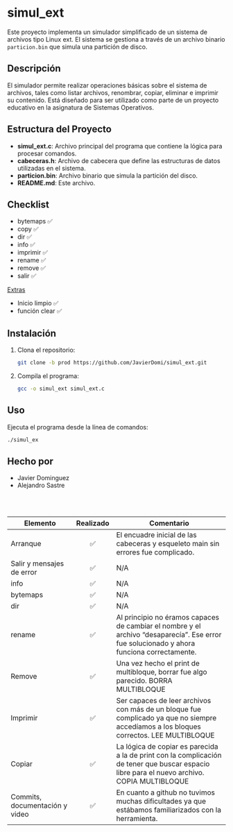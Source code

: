 # simul_ext

Este proyecto implementa un simulador simplificado de un sistema de archivos tipo Linux ext. El sistema se gestiona a través de un archivo binario `particion.bin` que simula una partición de disco.

## Descripción

El simulador permite realizar operaciones básicas sobre el sistema de archivos, tales como listar archivos, renombrar, copiar, eliminar e imprimir su contenido. Está diseñado para ser utilizado como parte de un proyecto educativo en la asignatura de Sistemas Operativos.

## Estructura del Proyecto

- **simul_ext.c**: Archivo principal del programa que contiene la lógica para procesar comandos.
- **cabeceras.h**: Archivo de cabecera que define las estructuras de datos utilizadas en el sistema.
- **particion.bin**: Archivo binario que simula la partición del disco.
- **README.md**: Este archivo.

## Checklist

- bytemaps ✅
- copy ✅
- dir ✅
- info ✅
- imprimir ✅
- rename ✅
- remove ✅
- salir ✅

<u>Extras</u>
  
- Inicio limpio ✅
- función clear ✅

## Instalación

1. Clona el repositorio:

   ```bash
   git clone -b prod https://github.com/JavierDomi/simul_ext.git
   
2. Compila el programa:

   ```bash
   gcc -o simul_ext simul_ext.c

## Uso

   Ejecuta el programa desde la línea de comandos:

   ```bash
   ./simul_ex
   ```
##  Hecho por
   
 - Javier Dominguez
 - Alejandro Sastre

<br>
<br>

| Elemento | Realizado | Comentario |
|----------|:---------:|------------|
| Arranque | ✅ | El encuadre inicial de las cabeceras y esqueleto main sin errores fue complicado. |
| Salir y mensajes de error | ✅ | N/A |
| info | ✅ | N/A |
| bytemaps | ✅ | N/A |
| dir | ✅ | N/A |
| rename | ✅ |  Al principio no éramos capaces de cambiar el nombre y el archivo “desaparecía”. Ese error fue solucionado y ahora funciona correctamente. |
| Remove | ✅ |  Una vez hecho el print de multibloque, borrar fue algo parecido. BORRA MULTIBLOQUE |
| Imprimir | ✅ |  Ser capaces de leer archivos con más de un bloque fue complicado ya que no siempre accedíamos a los bloques correctos. LEE MULTIBLOQUE |
| Copiar | ✅ |  La lógica de copiar es parecida a la de print con la complicación de tener que buscar espacio libre para el nuevo archivo. COPIA MULTIBLOQUE |
| Commits, documentación y video | ✅ |  En cuanto a github no tuvimos muchas dificultades ya que estábamos familiarizados con la herramienta. |

